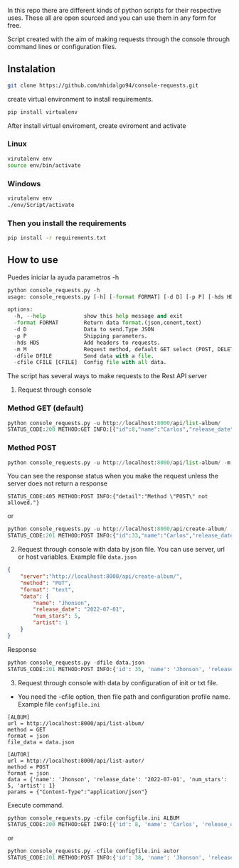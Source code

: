 
In this repo there are different kinds of python scripts for their respective uses. These all are open sourced and you can use them in any form for free.

Script created with the aim of making requests through the console through command lines or configuration files.    
## Instalation

```bash
git clone https://github.com/mhidalgo94/console-requests.git
```

create virtual environment to install requirements.
```bash
pip install virtualenv
```

After install virtual enviroment, create eviroment and activate
### Linux
```bash
virutalenv env
source env/bin/activate
```
###  Windows
```bash
virutalenv env
./env/Script/activate
``` 
### Then you install the requirements
```bash
pip install -r requirements.txt 
```

## How to use
Puedes iniciar la ayuda parametros -h
```python
python console_requests.py -h 
usage: console_requests.py [-h] [-format FORMAT] [-d D] [-p P] [-hds HDS] [-m M] [-dfile DFILE] [-cfile CFILE [CFILE ...]]

options:
  -h, --help            show this help message and exit
  -format FORMAT        Return data format.(json,conent,text)
  -d D                  Data to send.Type JSON
  -p P                  Shipping parameters.
  -hds HDS              Add headers to requests.
  -m M                  Request method, default GET select (POST, DELETE, PUT).
  -dfile DFILE          Send data with a file.
  -cfile CFILE [CFILE]  Config file with all data.
```

The script has several ways to make requests to the Rest API server

1. Request through console
### Method GET (default)
```python
python console_requests.py -u http://localhost:8000/api/list-album/
STATUS_CODE:200 METHOD:GET INFO:[{"id":8,"name":"Carlos","release_date":"2022-06-01","num_stars":3,"artist":1},{"id":9,"name":"Carlos","release_date":"2022-06-01","num_stars":3,"artist":1},{"id":12,"name":"Pedro","release_date":"2022-06-01","num_stars":3,"artist":1},{"id":13,"name":"Pedro","release_date":"2022-06-01","num_stars":3,"artist":1},{"id":14,"name":"Maikel","release_date":"2022-07-01","num_stars":5,"artist":1},{"id":16,"name":"Maikel","release_date":"2022-07-01","num_stars":5,"artist":1},{"id":21,"name":"Maikel","release_date":"2022-07-01","num_stars":5,"artist":1}]
```
### Method POST
```python
python console_requests.py -u http://localhost:8000/api/list-album/ -m POST -d '{"name":"Carlos","release_date":"2022-06-01","num_stars":3,"artist":1}'
```

You can see the response status when you make the request unless the server does not return a response

```
STATUS_CODE:405 METHOD:POST INFO:{"detail":"Method \"POST\" not allowed."}
```

or 

```python
python console_requests.py -u http://localhost:8000/api/create-album/ -m POST -d {'name':'Carlos','release_date':'2022-06-01','num_stars':3,'artist':1}
STATUS_CODE:201 METHOD:POST INFO:{"id":33,"name":"Carlos","release_date":"2022-06-01","num_stars":3,"artist":1}
```

2. Request through console with data by json file. You can use server, url or host variables.
Example file `data.json`
```json
{
    "server":"http://localhost:8000/api/create-album/",
    "method": "PUT",
    "format": "text",
    "data": {
        "name": "Jhonson",
        "release_date": "2022-07-01",
        "num_stars": 5,
        "artist": 1
    }
}
```

Response
```python
python console_requests.py -dfile data.json
STATUS_CODE:201 METHOD:POST INFO:{'id': 35, 'name': 'Jhonson', 'release_date': '2022-07-01', 'num_stars': 5, 'artist': 1}
```

3. Request through console with data by configuration of init or txt file.
- You need the -cfile option, then file path and configuration profile name.
Example file `configfile.ini`
```init
[ALBUM]
url = http://localhost:8000/api/list-album/
method = GET
format = json
file_data = data.json

[AUTOR]
url = http://localhost:8000/api/list-autor/
method = POST
format = json
data = {'name': 'Jhonson', 'release_date': '2022-07-01', 'num_stars': 5, 'artist': 1}
params = {"Content-Type":"application/json"}
```

Execute command.
```python
python console_requests.py -cfile configfile.ini ALBUM
STATUS_CODE:200 METHOD:GET INFO:[{'id': 8, 'name': 'Carlos', 'release_date': '2022-06-01', 'num_stars': 3, 'artist': 1}, {'id': 9, 'name': 'Carlos', 'release_date': '2022-06-01', 'num_stars': 3, 'artist': 1}, {'id': 12, 'name': 'Pedro', 'release_date': '2022-06-01', 'num_stars': 3, 'artist': 1}, {'id': 13, 'name': 'Pedro', 'release_date': '2022-06-01', 'num_stars': 3, 'artist': 1}, {'id': 14, 'name': 'Maikel', 'release_date': '2022-07-01', 'num_stars': 5, 'artist': 1}, {'id': 16, 'name': 'Maikel', 'release_date': '2022-07-01', 'num_stars': 5, 'artist': 1}, {'id': 21, 'name': 'Maikel', 'release_date': '2022-07-01', 'num_stars': 5, 'artist': 1}, {'id': 22, 'name': 'Maikel', 'release_date': '2022-07-01', 'num_stars': 5, 'artist': 1}, {'id': 23, 'name': 'Jhonson', 'release_date': '2022-07-01', 'num_stars': 5, 'artist': 1}, {'id': 24, 'name': 'Jhonson', 'release_date': '2022-07-01', 'num_stars': 5, 'artist': 1}, {'id': 25, 'name': 'Jhonson', 'release_date': '2022-07-01', 'num_stars': 5, 'artist': 1}, {'id': 26, 'name': 'Jhonson', 'release_date': '2022-07-01', 'num_stars': 5, 'artist': 1}, {'id': 27, 'name': 'Jhonson', 'release_date': '2022-07-01', 'num_stars': 5, 'artist': 1}, {'id': 28, 'name': 'Jhonson', 'release_date': '2022-07-01', 'num_stars': 5, 'artist': 1}, {'id': 29, 'name': 'Jhonson', 'release_date': '2022-07-01', 'num_stars': 5, 'artist': 1}]
```
or
```python
python console_requests.py -cfile configfile.ini autor
STATUS_CODE:201 METHOD:POST INFO:{'id': 38, 'name': 'Jhonson', 'release_date': '2022-07-01', 'num_stars': 5, 'artist': 1}
```